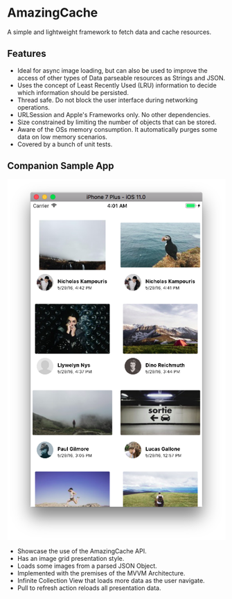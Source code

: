 # AmazingCache
A simple and lightweight framework to fetch data and cache resources.


## Features 
- Ideal for async image loading, but can also be used to improve the access of other types of Data parseable resources as Strings and JSON. 
- Uses the concept of Least Recently Used (LRU) information to decide which information should be persisted.
- Thread safe. Do not block the user interface during networking operations.
- URLSession and Apple's Frameworks only. No other dependencies. 
- Size constrained by limiting the number of objects that can be stored.
- Aware of the OSs memory consumption. It automatically purges some data on low memory scenarios.
- Covered by a bunch of unit tests.


## Companion Sample App
![iPhone](https://github.com/brbsBruno/AmazingCache/blob/master/AmazingCacheSample/Screenshots/iPhone.png)
- Showcase the use of the AmazingCache API.
- Has an image grid presentation style.
- Loads some images from a parsed JSON Object.
- Implemented with the premises of the MVVM Architecture.
- Infinite Collection View that loads more data as the user navigate.
- Pull to refresh action reloads all presentation data.
